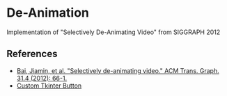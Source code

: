 # De-Animation
Implementation of "Selectively De-Animating Video" from SIGGRAPH 2012

## References
- [Bai, Jiamin, et al. "Selectively de-animating video." ACM Trans. Graph. 31.4 (2012): 66-1.](http://graphics.berkeley.edu/papers/Bai-SDV-2012-08/Bai-SDV-2012-08_large.pdf)
- [Custom Tkinter Button](https://github.com/TomSchimansky/GuitarTuner)

